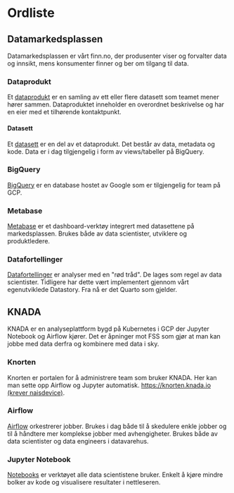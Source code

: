 # Ordliste

## Datamarkedsplassen 
Datamarkedsplassen er vårt finn.no, der produsenter viser og forvalter data og innsikt, mens konsumenter finner og ber om tilgang til data.

### Dataprodukt 
Et [dataprodukt](dataprodukter/dataprodukt.md) er en samling av ett eller flere datasett som teamet mener hører sammen. 
Dataproduktet inneholder en overordnet beskrivelse og har en eier med et tilhørende kontaktpunkt. 

#### Datasett 
Et [datasett](dataprodukter/dataprodukt.md#hva-er-et-datasett) er en del av et dataprodukt. 
Det består av data, metadata og kode.
Data er i dag tilgjengelig i form av views/tabeller på BigQuery.

### BigQuery
[BigQuery](dataprodukter/index.md#flytte-data-til-bigquery) er en database hostet av Google som er tilgjengelig for team på GCP. 

### Metabase
[Metabase](analyse/metabase.md) er et dashboard-verktøy integrert med datasettene på markedsplassen. 
Brukes både av data scientister, utviklere og produktledere.

### Datafortellinger 
[Datafortellinger](analyse/datafortellinger.md) er analyser med en "rød tråd". 
De lages som regel av data scientister.
Tidligere har dette vært implementert gjennom vårt egenutviklede Datastory.
Fra nå er det Quarto som gjelder.

## KNADA 
KNADA er en analyseplattform bygd på Kubernetes i GCP der Jupyter Notebook og Airflow kjører.
Det er åpninger mot FSS som gjør at man kan jobbe med data derfra og kombinere med data i sky.

### Knorten
Knorten er portalen for å administrere team som bruker KNADA.
Her kan man sette opp Airflow og Jupyter automatisk.
[https://knorten.knada.io (krever naisdevice)](https://knorten.knada.io/).

### Airflow
[Airflow](analyse/airflow/knada-airflow.md) orkestrerer jobber. 
Brukes i dag både til å skedulere enkle jobber og til å håndtere mer komplekse jobber med avhengigheter.
Brukes både av data scientister og data engineers i datavarehus.

### Jupyter Notebook 
[Notebooks](analyse/notebook/knada-notebook.md) er verktøyet alle data scientistene bruker.
Enkelt å kjøre mindre bolker av kode og visualisere resultater i nettleseren.
